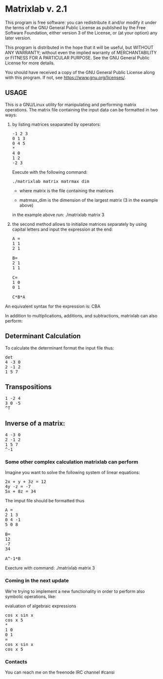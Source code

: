 <h1>Matrixlab v. 2.1</h1>

This program is free software: you can redistribute it and/or modify
it under the terms of the GNU General Public License as published by
the Free Software Foundation, either version 3 of the License, or
(at your option) any later version.

This program is distributed in the hope that it will be useful,
but WITHOUT ANY WARRANTY; without even the implied warranty of
MERCHANTABILITY or FITNESS FOR A PARTICULAR PURPOSE.  See the
GNU General Public License for more details.

You should have received a copy of the GNU General Public License
along with this program. If not, see <https://www.gnu.org/licenses/>.

<h2>USAGE</h2>

This is a GNU/Linux utility for manipulating and performing matrix operations.
The matrix file containing the input data can be formatted in two ways:

<ol>

<li>
<p>by listing matrices seaparated by operators:</p>

<pre>
-1 2 3
0 1 3
0 4 5
*
4 0
1 2
-2 3
</pre>

<p>Execute with the following command:</p>

<pre>./matrixlab matrix matrmax_dim</pre>

<ul>
	<li><p>where matrix is the file containing the matrices</p></li>
	<li><p>matrmax_dim is the dimension of the largest matrix (3 in the example above)</p></li>
</ul>

<p>in the example above run: ./matrixlab matrix 3</p>

</li>

<li><p>the second method allows to initialize matrices separately by using capital letters and input the expression at the end:

<pre>
A =
1 1
2 1

B=
2 1
1 1

C=
1 0
0 1

C*B*A
</pre>

</li>
</ol>

An equivalent syntax for the expression is: CBA

In addition to multiplications, additions, and subtractions, matrixlab can also perform: 

Determinant Calculation
--------------------------------
To calculate the determinant format the input file thus:

<pre>
det
4 -3 0
2 -1 2
1 5 7
</pre>

Transpositions
-------------------

<pre>
1 -2 4 
3 0 -5 
^T
</pre>

Inverse of a matrix:
---------------------

<pre>
4 -3 0
2 -1 2
1 5 7
^-1
</pre>

<h3>Some other complex calculation matrixlab can perform</h3>

<p>Imagine you want to solve the following system of linear equations:</p>

<pre>
2x + y + 3z = 12
4y -z = -7
5x + 8z = 34
</pre>

<p>The imput file should be formatted thus</p>

<pre>
A =
2 1 3
0 4 -1
5 0 8

B=
12
-7
34

A^-1*B
</pre>

<p>Execture with command: ./matrixlab matrix 3</p>

<h3>Coming in the next update</h3>

We're trying to implement a new functionality in order to perform also symbolic operations, like:

evaluation of algebraic expressions

<pre>
cos x sin x
cos x 5
*
1 0
0 1
=
cos x sin x
cos x 5
</pre>

<h3>Contacts</h3>

You can reach me on the freenode IRC channel #cansi
